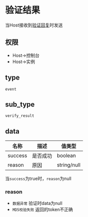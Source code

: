 # 验证结果

当Host接收到[验证回复](../action/verify)时发送

## 权限

- Host->控制台
- Host->实例

## type

`event`

## sub_type

`verify_result`

## data

| 名称    | 描述     | 值类型      |
| ------- | -------- | ----------- |
| success | 是否成功 | boolean     |
| reason  | 原因     | string/null |

当`success`为true时，`reason`为null

### reason

- `数据异常` 验证时data为null
- `MD5校验失败` 返回的token不正确
